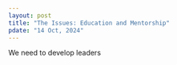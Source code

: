 ```yaml
---
layout: post
title: "The Issues: Education and Mentorship"
pdate: "14 Oct, 2024"
---
```


We need to develop leaders